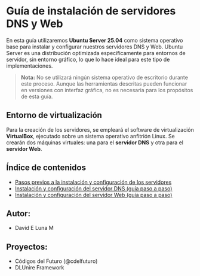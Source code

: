 # Guía de instalación de servidores DNS y Web

En esta guía utilizaremos **Ubuntu Server 25.04** como sistema operativo base para instalar y configurar nuestros servidores DNS y Web. Ubuntu Server es una distribución optimizada específicamente para entornos de servidor, sin entorno gráfico, lo que lo hace ideal para este tipo de implementaciones.

> **Nota:** No se utilizará ningún sistema operativo de escritorio durante este proceso. Aunque las herramientas descritas pueden funcionar en versiones con interfaz gráfica, no es necesaria para los propósitos de esta guía.

## Entorno de virtualización

Para la creación de los servidores, se empleará el software de virtualización **VirtualBox**, ejecutado sobre un sistema operativo anfitrión Linux. Se crearán dos máquinas virtuales: una para el **servidor DNS** y otra para el **servidor Web**.

## Índice de contenidos

* [Pasos previos a la instalación y configuración de los servidores](./preview.md "Primeros pasos antes de la instalación")
* [Instalación y configuración del servidor DNS (guía paso a paso)](./Servidor%20DNS/Servidor%20DNS.md "Guía detallada del servidor DNS")
* [Instalación y configuración del servidor Web (guía paso a paso)](./Servidor%20Web/Servidor%20Web.md "Guía detallada del servidor Web")


## Autor:

- David E Luna M

## Proyectos:

- Códigos del Futuro (@cdelfuturo)
- DLUnire Framework